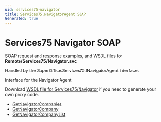 ```yaml
---
uid: services75-navigator
title: Services75.NavigatorAgent SOAP
Generated: true
---
```


# Services75 Navigator SOAP

SOAP request and response examples, and WSDL files for **Remote/Services75/Navigator.svc**

Handled by the <see cref="T:SuperOffice.Services75.INavigatorAgent">SuperOffice.Services75.INavigatorAgent</see> interface.

Interface for the Navigator Agent

Download [WSDL file for Services75/Navigator](../Services75-Navigator.md) if you need to generate your own proxy code.

* [GetNavigatorCompanies](GetNavigatorCompanies.md)
* [GetNavigatorCompany](GetNavigatorCompany.md)
* [GetNavigatorCompanyList](GetNavigatorCompanyList.md)

